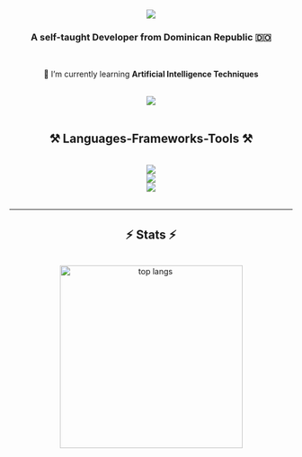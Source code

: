 <h1 align="center">
    <img src="https://readme-typing-svg.herokuapp.com/?font=Righteous&size=35&center=true&vCenter=true&width=500&height=70&duration=4000&lines=Hi+There!+👋;+I'm+Victor+Alonzo!;" />
</h1>

<h3 align="center">A self-taught Developer from Dominican Republic 🇩🇴</h3>

<br/>

<div align='center'>
 
 🌱 I’m currently learning **Artificial Intelligence Techniques**
 
 </div>
 <br/>
 <div align="center"> 
  <a href="https://x.com/VictorjAlonzo">
    <img src="https://img.shields.io/badge/Twitter-333333?style=for-the-badge&logo=x&logoColor=black" />
  </a>
</div>
<br/>
 
<h2 align="center">⚒️ Languages-Frameworks-Tools ⚒️</h2>
<br/>
<div align="center">
    <img src="https://skillicons.dev/icons?i=javascript,typescript,nodejs,html,css,react,express,nextjs,python,flask" />
    <br/>
    <img src="https://skillicons.dev/icons?i=mongodb,mysql,sqlite,prisma,git,bash,vitest" />
    <br/>
    <img src="https://skillicons.dev/icons?i=linux,windows" />
</div>

<br/>
<!--
<hr/>

<div align="center">
  <h2>🐍 My Contributions 🐍</h2>
  <br>
<picture>
  <source media="(prefers-color-scheme: dark)" srcset="https://raw.githubusercontent.com/victorjalonzo/victorjalonzo/output/github-contribution-grid-snake-dark.svg">
  <source media="(prefers-color-scheme: light)" srcset="https://raw.githubusercontent.com/victorjalonzo/victorjalonzo/output/github-contribution-grid-snake.svg">
  <img alt="github contribution grid snake animation" src="https://raw.githubusercontent.com/victorjalonzo/victorjalonzo/output/github-contribution-grid-snake.svg">
</picture>
  
  <br/><br/><br/>
</div>
-->

<hr/>

<h2 align="center">⚡ Stats ⚡</h2>
<br>
<div align=center>
  <img width=325 align="center" src="https://github-readme-stats-salesp07.vercel.app/api/top-langs/?username=victorjalonzo&hide=HTML&langs_count=8&layout=compact&theme=react&border_radius=10&size_weight=0.5&count_weight=0.5&exclude_repo=github-readme-stats" alt="top langs" />
</div>
